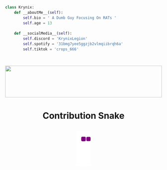 
```python
class Krynix:
    def __aboutMe__(self):
        self.bio = ' A Dumb Guy Focusing On RATs '
        self.age = 13
      
    def __socialMedia__(self):
        self.discord = 'KrynixLegion'
        self.spotify = '31bmg7yee5ggzjb2vlmqiibrqh6a'
        self.tiktok = 'crops_666'
```
<br/>
<p align="center">
  <img src="https://discord.c99.nl/widget/theme-5/880840860210720848.png" width="503.62500" height="102"/>
</p>
<h1 align="center">
  Contribution Snake </br> </br>
  <img src="https://github.com/KrynixOfficial/KrynixOfficial/blob/output/github-contribution-grid-snake.gif">
</h1>
